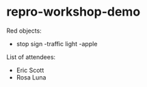 # repro-workshop-demo
Red objects:
- stop sign
-traffic light
-apple


List of attendees:
- Eric Scott
- Rosa Luna